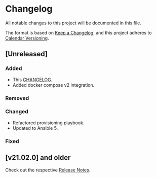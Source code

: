 # Changelog

All notable changes to this project will be documented in this file.

The format is based on [Keep a Changelog](https://keepachangelog.com/en/1.0.0/),
and this project adheres to [Calendar Versioning](https://calver.org/).

## [Unreleased]

### Added

- This [CHANGELOG](/CHANGELOG.md).
- Added docker compose v2 integration.

### Removed

### Changed

- Refactored provisioning playbook.
- Updated to Ansible 5.

### Fixed


## [v21.02.0] and older

Check out the respective [Release Notes](https://github.com/cmsirbu/ants/releases).
